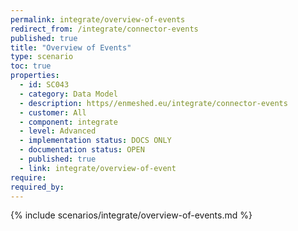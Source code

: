 ```yaml
---
permalink: integrate/overview-of-events
redirect_from: /integrate/connector-events
published: true
title: "Overview of Events"
type: scenario
toc: true
properties:
  - id: SC043
  - category: Data Model
  - description: https//enmeshed.eu/integrate/connector-events
  - customer: All
  - component: integrate
  - level: Advanced
  - implementation status: DOCS ONLY
  - documentation status: OPEN
  - published: true
  - link: integrate/overview-of-event
require:
required_by:
---
```


{% include scenarios/integrate/overview-of-events.md %}
